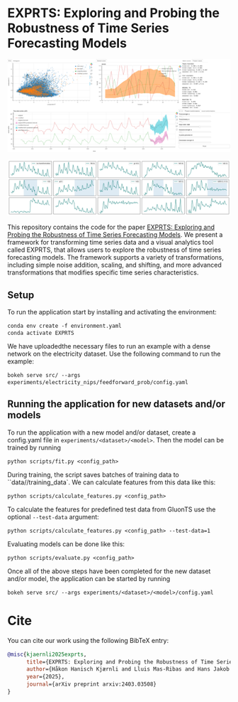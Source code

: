 # EXPRTS: Exploring and Probing the Robustness of Time Series Forecasting Models

![interface](./figures/ui/ui.png "The interface of EXPRTS when applied to the electricity dataset. The top left panel visualizes the instance space of the dataset; the bottom left panel shows the time series of a selected instance; the top middle panel visualizes the errors of the forecasting model at different forecasting horizons; and the top right panel shows numeric values related to the dataset and the selected time series. The bottom right panel allows users to transform the selected time series, prompting changes in the other panels.")

![interface](./figures/transformations/transformations.svg "Different transformations supported by our framework, with the reference time series shown in the top left. The first row shows transformations possible when transforming the entire series with the same transformation; the second row shows the same transformation applied to different intervals (highlighted) of the time series; the last row shows the resulting time series when applying multiple different transformations to multiple different intervals of the time series.")

This repository contains the code for the paper [EXPRTS: Exploring and Probing the Robustness of Time Series Forecasting Models](https://arxiv.org/abs/2403.03508). We present a framework for transforming time series data and a visual analytics tool called EXPRTS, that allows users to explore the robustness of time series forecasting models. The framework supports a variety of transformations, including simple noise addition, scaling, and shifting, and more advanced transformations that modifies specific time series characteristics.

## Setup
To run the application start by installing and activating the environment:

```shell
conda env create -f environment.yaml
conda activate EXPRTS
```

We have uploadedthe necessary files to run an example with a dense network on the electricity dataset. Use the following command to run the example:

```shell
bokeh serve src/ --args experiments/electricity_nips/feedforward_prob/config.yaml
```


## Running the application for new datasets and/or models
To run the application with a new model and/or dataset, create a config.yaml file in `experiments/<dataset>/<model>`. Then the model can be trained by running

```shell
python scripts/fit.py <config_path>
```

During training, the script saves batches of training data to ``data/<dataset>/training_data`. We can calculate features from this data like this:

```shell
python scripts/calculate_features.py <config_path>
```

To calculate the features for predefined test data from GluonTS use the optional `--test-data` argument:

```shell
python scripts/calculate_features.py <config_path> --test-data=1
```

Evaluating models can be done like this:

```shell
python scripts/evaluate.py <config_path>
```

Once all of the above steps have been completed for the new dataset and/or model, the application can be started by running

```shell
bokeh serve src/ --args experiments/<dataset>/<model>/config.yaml
```

# Cite
You can cite our work using the following BibTeX entry:

```bibtex
@misc{kjaernli2025exprts,
      title={EXPRTS: Exploring and Probing the Robustness of Time Series Forecasting Models}, 
      author={Håkon Hanisch Kjærnli and Lluis Mas-Ribas and Hans Jakob Håland and Vegard Sjåvik and Aida Ashrafi and Helge Langseth and Odd Erik Gundersen},
      year={2025},
      journal={arXiv preprint arxiv:2403.03508}
}
```